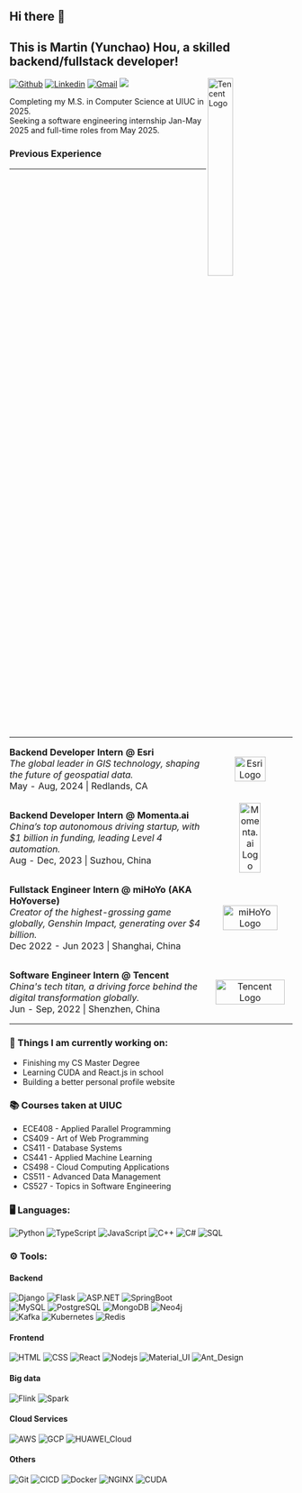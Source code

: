 ## Hi there 👋 
## This is Martin (Yunchao) Hou, a skilled backend/fullstack developer!

[![Github](https://img.shields.io/badge/-Github-000?style=flat&logo=Github&logoColor=white)](https://github.com/MartinHou)
[![Linkedin](https://img.shields.io/badge/-LinkedIn-blue?style=flat&logo=Linkedin&logoColor=white)](https://www.linkedin.com/in/ych/)
[![Gmail](https://img.shields.io/badge/-Gmail-c14438?style=flat&logo=Gmail&logoColor=white)](mailto:martinhou2020a@gmail.com)
![](https://komarev.com/ghpvc/?username=MartinHou&color=green)
<img align="right" src="https://github.com/user-attachments/assets/3f6c76e8-2903-4a08-a009-4b7cc15dc8b8" alt="Tencent Logo" style="width: 30%">

<div>
Completing my M.S. in Computer Science at UIUC in 2025. <br/>Seeking a software engineering internship Jan-May 2025 and full-time roles from May 2025.
</div>

### Previous Experience

---

<table width="100%" border="0" cellspacing="0" cellpadding="0" style="border-collapse: collapse; border: none;">
<tr>
<td width="70%" style="border: none; padding: 0; margin: 0;">
    
**Backend Developer Intern @ Esri**  
*The global leader in GIS technology, shaping the future of geospatial data.*  
May - Aug, 2024 | Redlands, CA

</td>
<td width="30%" align="center" style="border: none; padding: 0; margin: 0; text-align: center; vertical-align: middle;">
    <img src="https://github.com/user-attachments/assets/7a587c4c-e6af-48b2-911a-3e6d2e445517" alt="Esri Logo" width="60%">
</td>
</tr>

<tr>
<td style="border: none; padding: 0; margin: 0;">

**Backend Developer Intern @ Momenta.ai**  
*China’s top autonomous driving startup, with $1 billion in funding, leading Level 4 automation.*  
Aug - Dec, 2023 | Suzhou, China

</td>
<td align="center" style="border: none; padding: 0; margin: 0; text-align: center; vertical-align: middle;">
    <img src="https://github.com/user-attachments/assets/ba46ba12-bcf9-486f-86be-430caf1de5f7" alt="Momenta.ai Logo" width="50%">
</td>
</tr>

<tr>
<td style="border: none; padding: 0; margin: 0;">

**Fullstack Engineer Intern @ miHoYo (AKA HoYoverse)**  
*Creator of the highest-grossing game globally, Genshin Impact, generating over $4 billion.*  
Dec 2022 - Jun 2023 | Shanghai, China

</td>
<td align="center" style="border: none; padding: 0; margin: 0; text-align: center; vertical-align: middle;">
    <img src="https://github.com/user-attachments/assets/c4cd3cd1-0cdb-469d-8f95-d8fa5f2ab136" alt="miHoYo Logo" width="80%">
</td>
</tr>

<tr>
<td style="border: none; padding: 0; margin: 0;">

**Software Engineer Intern @ Tencent**  
*China's tech titan, a driving force behind the digital transformation globally.*  
Jun - Sep, 2022 | Shenzhen, China

</td>
<td align="center" style="border: none; padding: 0; margin: 0; text-align: center; vertical-align: middle;">
    <img src="https://github.com/user-attachments/assets/7b79ed0e-74c3-4070-947d-fa5cbc6fb32d" alt="Tencent Logo" width="90%">
</td>
</tr>
</table>




### 🌱 Things I am currently working on: 
- Finishing my CS Master Degree
- Learning CUDA and React.js in school
- Building a better personal profile website

### 📚 Courses taken at UIUC
- ECE408 - Applied Parallel Programming 
- CS409 - Art of Web Programming
- CS411 - Database Systems
- CS441 - Applied Machine Learning
- CS498 - Cloud Computing Applications
- CS511 - Advanced Data Management
- CS527 - Topics in Software Engineering 

### 🖥️ Languages: 
![Python](https://img.shields.io/badge/-Python-black?style=flat-square&logo=python)
![TypeScript](https://img.shields.io/badge/-TypeScript-black?style=flat-square&logo=typescript)
![JavaScript](https://img.shields.io/badge/-JavaScript-black?style=flat-square&logo=javascript)
![C++](https://img.shields.io/badge/-C++-black?style=flat-square&logo=cplusplus)
![C#](https://img.shields.io/badge/-C_sharp-black?style=flat-square&logo=sharp)
![SQL](https://img.shields.io/badge/-SQL-black?style=flat-square&logo=mysql)

### ⚙️ Tools:
#### Backend
![Django](https://img.shields.io/badge/-Django-000000?style=flat&logo=django)
![Flask](https://img.shields.io/badge/-Flask-000000?style=flat&logo=flask)
![ASP.NET](https://img.shields.io/badge/-ASP.NET-000000?style=flat&logo=dotnet)
![SpringBoot](https://img.shields.io/badge/-SpringBoot-000000?style=flat&logo=springboot) <br />
![MySQL](https://img.shields.io/badge/-MySQL-000000?style=flat&logo=mysql)
![PostgreSQL](https://img.shields.io/badge/-PostgreSQL-000000?style=flat&logo=postgresql)
![MongoDB](https://img.shields.io/badge/-MongoDB-000000?style=flat&logo=mongodb)
![Neo4j](https://img.shields.io/badge/-Neo4j-000000?style=flat&logo=neo4j) <br />
![Kafka](https://img.shields.io/badge/-Kafka-000000?style=flat&logo=apachekafka)
![Kubernetes](https://img.shields.io/badge/-Kubernetes-000000?style=flat&logo=kubernetes)
![Redis](https://img.shields.io/badge/-Redis-000000?style=flat&logo=redis)

#### Frontend
![HTML](https://img.shields.io/badge/-HTML5-black?style=flat-square&logo=html5&logoColor=white)
![CSS](https://img.shields.io/badge/-CSS3-black?style=flat-square&logo=css3)
![React](https://img.shields.io/badge/-React-black?style=flat-square&logo=react)
![Nodejs](https://img.shields.io/badge/-Nodejs-black?style=flat-square&logo=Node.js)
![Material_UI](https://img.shields.io/badge/-Material_UI-black?style=flat-square&logo=materialdesign)
![Ant_Design](https://img.shields.io/badge/-Ant_Design-black?style=flat-square&logo=antdesign)

#### Big data
![Flink](https://img.shields.io/badge/-Flink-000000?style=flat&logo=apacheflink)
![Spark](https://img.shields.io/badge/-Spark-000000?style=flat&logo=apachespark)

#### Cloud Services
![AWS](https://img.shields.io/badge/-AWS-black?style=flat-square&logo=amazonwebservices)
![GCP](https://img.shields.io/badge/-Google_Cloud-black?style=flat-square&logo=googlecloud)
![HUAWEI_Cloud](https://img.shields.io/badge/-HUAWEI_Cloud-black?style=flat-square&logo=huawei)

#### Others
![Git](https://img.shields.io/badge/-Git-black?style=flat-square&logo=git)
![CICD](https://img.shields.io/badge/-CICD-black?style=flat-square&logo=gitlab)
![Docker](https://img.shields.io/badge/-Docker-black?style=flat-square&logo=docker)
![NGINX](https://img.shields.io/badge/-Nginx-black?style=flat-square&logo=nginx)
![CUDA](https://img.shields.io/badge/-CUDA-black?style=flat-square&logo=nvidia)
